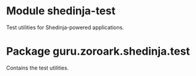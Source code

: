 # Module shedinja-test

Test utilities for Shedinja-powered applications.

# Package guru.zoroark.shedinja.test

Contains the test utilities.
